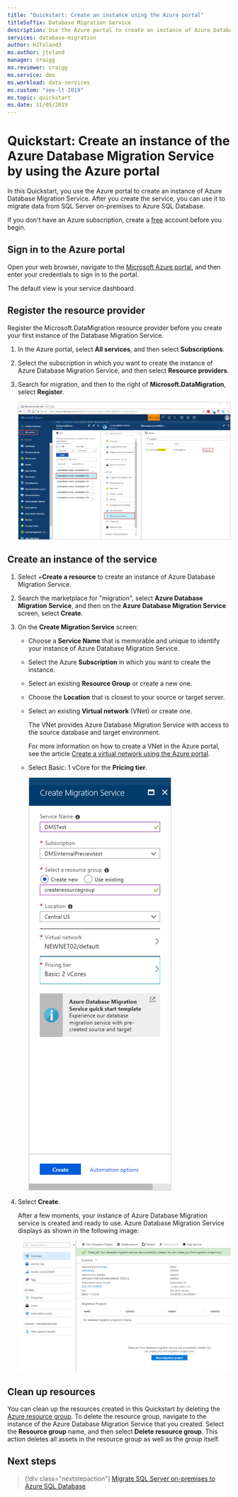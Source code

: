 ```yaml
---
title: "Quickstart: Create an instance using the Azure portal"
titleSuffix: Database Migration Service
description: Use the Azure portal to create an instance of Azure Database Migration Service.
services: database-migration
author: HJToland3
ms.author: jtoland
manager: craigg
ms.reviewer: craigg
ms.service: dms
ms.workload: data-services
ms.custom: "seo-lt-2019"​
ms.topic: quickstart
ms.date: 11/05/2019
---
```


# Quickstart: Create an instance of the Azure Database Migration Service by using the Azure portal

In this Quickstart, you use the Azure portal to create an instance of Azure Database Migration Service.  After you create the service, you can use it to migrate data from SQL Server on-premises to Azure SQL Database.

If you don't have an Azure subscription, create a [free](https://azure.microsoft.com/free/) account before you begin.

## Sign in to the Azure portal

Open your web browser, navigate to the [Microsoft Azure portal](https://portal.azure.com/), and then enter your credentials to sign in to the portal.

The default view is your service dashboard.

## Register the resource provider

Register the Microsoft.DataMigration resource provider before you create your first instance of the Database Migration Service.

1. In the Azure portal, select **All services**, and then select **Subscriptions**.

2. Select the subscription in which you want to create the instance of Azure Database Migration Service, and then select **Resource providers**.

3. Search for migration, and then to the right of **Microsoft.DataMigration**, select **Register**.

    ![Register resource provider](media/quickstart-create-data-migration-service-portal/dms-register-provider.png)

## Create an instance of the service

1. Select +**Create a resource** to create an instance of Azure Database Migration Service.

2. Search the marketplace for "migration", select **Azure Database Migration Service**, and then on the **Azure Database Migration Service** screen, select **Create**.

3. On the **Create Migration Service** screen:

    - Choose a **Service Name** that is memorable and unique to identify your instance of Azure Database Migration Service.
    - Select the Azure **Subscription** in which you want to create the instance.
    - Select an existing **Resource Group** or create a new one.
    - Choose the **Location** that is closest to your source or target server.
    - Select an existing **Virtual network** (VNet) or create one.

        The VNet provides Azure Database Migration Service with access to the source database and target environment.

        For more information on how to create a VNet in the Azure portal, see the article [Create a virtual network using the Azure portal](https://aka.ms/vnet).

    - Select Basic: 1 vCore for the **Pricing tier**.

        ![Create migration service](media/quickstart-create-data-migration-service-portal/dms-create-service1.png)

4. Select **Create**.

    After a few moments, your instance of Azure Database Migration service is created and ready to use. Azure Database Migration Service displays as shown in the following image:

    ![Migration service created](media/quickstart-create-data-migration-service-portal/dms-service-created.png)

## Clean up resources

You can clean up the resources created in this Quickstart by deleting the [Azure resource group](../azure-resource-manager/resource-group-overview.md). To delete the resource group, navigate to the instance of the Azure Database Migration Service that you created. Select the **Resource group** name, and then select **Delete resource group**. This action deletes all assets in the resource group as well as the group itself.

## Next steps

> [!div class="nextstepaction"]
> [Migrate SQL Server on-premises to Azure SQL Database](tutorial-sql-server-to-azure-sql.md)